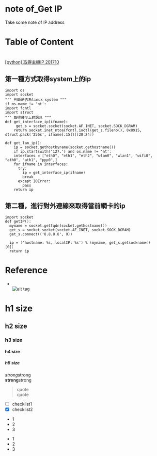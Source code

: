 # note of_Get IP
Take some note of IP address

# Table of Content

# 
[[python] 取得主機IP 201710](http://gienmin.blogspot.com/2017/10/pythoniperf-socket.html)  
## 第一種方式取得system上的ip  
```
import os
import socket
""" 判斷是否為linux system """
if os.name != 'nt':
import fcntl
import struct
""" 取得裝至上的訊息 """
def get_interface_ip(ifname):
     get_s = socket.socket(socket.AF_INET, socket.SOCK_DGRAM)
    return socket.inet_ntoa(fcntl.ioctl(get_s.fileno(), 0x8915, struct.pack('256s', ifname[:15]))[20:24])

def get_lan_ip():
    ip = socket.gethostbyname(socket.gethostname())
    if ip.startswith('127.') and os.name != 'nt':
    interfaces = ["eth0", "eth1", "eth2", "wlan0", "wlan1", "wifi0", "ath0", "ath1", "ppp0",]
    for ifname in interfaces:
      try:
        ip = get_interface_ip(ifname)
        break
      except IOError:
        pass
    return ip  
```
## 第二種，進行對外連線來取得當前網卡的ip  
```
import socket
def getIP():
  myname = socket.getfqdn(socket.gethostname())
  get_s = socket.socket(socket.AF_INET, socket.SOCK_DGRAM)
  get_s.connect(('8.8.8.8', 0))

  ip = ('hostname: %s, localIP: %s') % (myname, get_s.getsockname()[0])
  return ip  
```

# Reference



* []()  
![alt tag]()

# h1 size

## h2 size

### h3 size

#### h4 size

##### h5 size

*strong*strong  
**strong**strong  

> quote  
> quote

- [ ] checklist1
- [x] checklist2

* 1
* 2
* 3

- 1
- 2
- 3